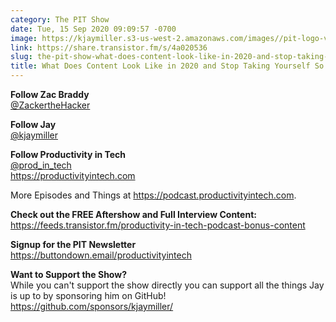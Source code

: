 ```yaml
---
category: The PIT Show
date: Tue, 15 Sep 2020 09:09:57 -0700
image: https://kjaymiller.s3-us-west-2.amazonaws.com/images//pit-logo-v5.jpg
link: https://share.transistor.fm/s/4a020536
slug: the-pit-show-what-does-content-look-like-in-2020-and-stop-taking-yourself-so-seriously
title: What Does Content Look Like in 2020 and Stop Taking Yourself So Seriously!
---
```


<p><strong>Follow Zac Braddy</strong><br /><a href="https://twitter.com/zackerthehacker">@ZackertheHacker</a></p><p><strong>Follow Jay</strong><br /><a href="https://twitter.com/kjaymiller">@kjaymiller</a></p><p><strong>Follow Productivity in Tech</strong><br /><a href="https://twitter.com/prod_in_tech">@prod_in_tech</a><br /><a href="https://productivityintech.com/">https://productivityintech.com</a></p><p>More Episodes and Things at <a href="https://podcast.productivityintech.com/">https://podcast.productivityintech.com</a>.</p><p><strong>Check out the FREE Aftershow and Full Interview Content:</strong><br /><a href="https://feeds.transistor.fm/productivity-in-tech-podcast-bonus-content">https://feeds.transistor.fm/productivity-in-tech-podcast-bonus-content</a></p><p><strong>Signup for the PIT Newsletter</strong><br /><a href="https://buttondown.email/productivityintech">https://buttondown.email/productivityintech</a></p><p><strong>Want to Support the Show?</strong><br />While you can't support the show directly you can support all the things Jay is up to by sponsoring him on GitHub!<br /><a href="https://github.com/sponsors/kjaymiller/">https://github.com/sponsors/kjaymiller/</a></p>